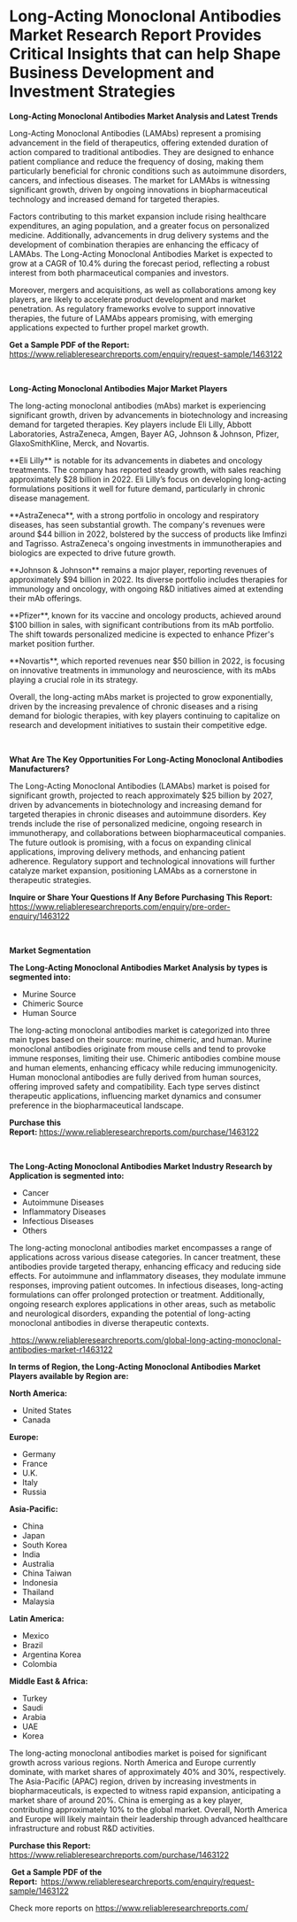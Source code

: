 <p><h1>Long-Acting Monoclonal Antibodies Market Research Report Provides Critical Insights that can help Shape Business Development and Investment Strategies</h1></p><p><strong>Long-Acting Monoclonal Antibodies Market Analysis and Latest Trends</strong></p>
<p><p>Long-Acting Monoclonal Antibodies (LAMAbs) represent a promising advancement in the field of therapeutics, offering extended duration of action compared to traditional antibodies. They are designed to enhance patient compliance and reduce the frequency of dosing, making them particularly beneficial for chronic conditions such as autoimmune disorders, cancers, and infectious diseases. The market for LAMAbs is witnessing significant growth, driven by ongoing innovations in biopharmaceutical technology and increased demand for targeted therapies.</p><p>Factors contributing to this market expansion include rising healthcare expenditures, an aging population, and a greater focus on personalized medicine. Additionally, advancements in drug delivery systems and the development of combination therapies are enhancing the efficacy of LAMAbs. The Long-Acting Monoclonal Antibodies Market is expected to grow at a CAGR of 10.4% during the forecast period, reflecting a robust interest from both pharmaceutical companies and investors.</p><p>Moreover, mergers and acquisitions, as well as collaborations among key players, are likely to accelerate product development and market penetration. As regulatory frameworks evolve to support innovative therapies, the future of LAMAbs appears promising, with emerging applications expected to further propel market growth.</p></p>
<p><strong>Get a Sample PDF of the Report:&nbsp;</strong> <a href="https://www.reliableresearchreports.com/enquiry/request-sample/1463122?utm_campaign=2627&utm_medium=2&utm_source=Github&utm_content=ia&utm_term=03032025&utm_id=long-acting-monoclonal-antibodies">https://www.reliableresearchreports.com/enquiry/request-sample/1463122</a></p>
<p>&nbsp;</p>
<p><strong>Long-Acting Monoclonal Antibodies Major Market Players</strong></p>
<p><p>The long-acting monoclonal antibodies (mAbs) market is experiencing significant growth, driven by advancements in biotechnology and increasing demand for targeted therapies. Key players include Eli Lilly, Abbott Laboratories, AstraZeneca, Amgen, Bayer AG, Johnson & Johnson, Pfizer, GlaxoSmithKline, Merck, and Novartis.</p><p>**Eli Lilly** is notable for its advancements in diabetes and oncology treatments. The company has reported steady growth, with sales reaching approximately $28 billion in 2022. Eli Lilly’s focus on developing long-acting formulations positions it well for future demand, particularly in chronic disease management.</p><p>**AstraZeneca**, with a strong portfolio in oncology and respiratory diseases, has seen substantial growth. The company's revenues were around $44 billion in 2022, bolstered by the success of products like Imfinzi and Tagrisso. AstraZeneca's ongoing investments in immunotherapies and biologics are expected to drive future growth.</p><p>**Johnson & Johnson** remains a major player, reporting revenues of approximately $94 billion in 2022. Its diverse portfolio includes therapies for immunology and oncology, with ongoing R&D initiatives aimed at extending their mAb offerings.</p><p>**Pfizer**, known for its vaccine and oncology products, achieved around $100 billion in sales, with significant contributions from its mAb portfolio. The shift towards personalized medicine is expected to enhance Pfizer's market position further.</p><p>**Novartis**, which reported revenues near $50 billion in 2022, is focusing on innovative treatments in immunology and neuroscience, with its mAbs playing a crucial role in its strategy. </p><p>Overall, the long-acting mAbs market is projected to grow exponentially, driven by the increasing prevalence of chronic diseases and a rising demand for biologic therapies, with key players continuing to capitalize on research and development initiatives to sustain their competitive edge.</p></p>
<p>&nbsp;</p>
<p><strong>What Are The Key Opportunities For Long-Acting Monoclonal Antibodies Manufacturers?</strong></p>
<p><p>The Long-Acting Monoclonal Antibodies (LAMAbs) market is poised for significant growth, projected to reach approximately $25 billion by 2027, driven by advancements in biotechnology and increasing demand for targeted therapies in chronic diseases and autoimmune disorders. Key trends include the rise of personalized medicine, ongoing research in immunotherapy, and collaborations between biopharmaceutical companies. The future outlook is promising, with a focus on expanding clinical applications, improving delivery methods, and enhancing patient adherence. Regulatory support and technological innovations will further catalyze market expansion, positioning LAMAbs as a cornerstone in therapeutic strategies.</p></p>
<p><strong>Inquire or Share Your Questions If Any Before Purchasing This Report:</strong> <a href="https://www.reliableresearchreports.com/enquiry/pre-order-enquiry/1463122?utm_campaign=2627&utm_medium=2&utm_source=Github&utm_content=ia&utm_term=03032025&utm_id=long-acting-monoclonal-antibodies">https://www.reliableresearchreports.com/enquiry/pre-order-enquiry/1463122</a></p>
<p>&nbsp;</p>
<p><strong>Market Segmentation</strong></p>
<p><strong>The Long-Acting Monoclonal Antibodies Market Analysis by types is segmented into:</strong></p>
<p><ul><li>Murine Source</li><li>Chimeric Source</li><li>Human Source</li></ul></p>
<p><p>The long-acting monoclonal antibodies market is categorized into three main types based on their source: murine, chimeric, and human. Murine monoclonal antibodies originate from mouse cells and tend to provoke immune responses, limiting their use. Chimeric antibodies combine mouse and human elements, enhancing efficacy while reducing immunogenicity. Human monoclonal antibodies are fully derived from human sources, offering improved safety and compatibility. Each type serves distinct therapeutic applications, influencing market dynamics and consumer preference in the biopharmaceutical landscape.</p></p>
<p><strong>Purchase this Report:&nbsp;</strong><a href="https://www.reliableresearchreports.com/purchase/1463122?utm_campaign=2627&utm_medium=2&utm_source=Github&utm_content=ia&utm_term=03032025&utm_id=long-acting-monoclonal-antibodies">https://www.reliableresearchreports.com/purchase/1463122</a></p>
<p>&nbsp;</p>
<p><strong>The Long-Acting Monoclonal Antibodies Market Industry Research by Application is segmented into:</strong></p>
<p><ul><li>Cancer</li><li>Autoimmune Diseases</li><li>Inflammatory Diseases</li><li>Infectious Diseases</li><li>Others</li></ul></p>
<p><p>The long-acting monoclonal antibodies market encompasses a range of applications across various disease categories. In cancer treatment, these antibodies provide targeted therapy, enhancing efficacy and reducing side effects. For autoimmune and inflammatory diseases, they modulate immune responses, improving patient outcomes. In infectious diseases, long-acting formulations can offer prolonged protection or treatment. Additionally, ongoing research explores applications in other areas, such as metabolic and neurological disorders, expanding the potential of long-acting monoclonal antibodies in diverse therapeutic contexts.</p></p>
<p><a href="https://www.reliableresearchreports.com/global-long-acting-monoclonal-antibodies-market-r1463122?utm_campaign=2627&utm_medium=2&utm_source=Github&utm_content=ia&utm_term=03032025&utm_id=long-acting-monoclonal-antibodies">&nbsp;https://www.reliableresearchreports.com/global-long-acting-monoclonal-antibodies-market-r1463122</a></p>
<p><strong>In terms of Region, the Long-Acting Monoclonal Antibodies Market Players available by Region are:</strong></p>
<p>
    <p> <strong> North America: </strong>
        <ul>
            <li>United States</li>
            <li>Canada</li>
        </ul>
        </p> 
    <p> <strong> Europe: </strong>
        <ul>
            <li>Germany</li>
            <li>France</li>
            <li>U.K.</li>
            <li>Italy</li>
            <li>Russia</li>
        </ul>
        </p> 
    <p> <strong> Asia-Pacific: </strong>
        <ul>
            <li>China</li>
            <li>Japan</li>
            <li>South Korea</li>
            <li>India</li>
            <li>Australia</li>
            <li>China Taiwan</li>
            <li>Indonesia</li>
            <li>Thailand</li>
            <li>Malaysia</li>
        </ul>
        </p> 
    <p> <strong> Latin America: </strong>
        <ul>
            <li>Mexico</li>
            <li>Brazil</li>
            <li>Argentina Korea</li>
            <li>Colombia</li>
        </ul>
        </p> 
    <p> <strong> Middle East & Africa: </strong>
        <ul>
            <li>Turkey</li>
            <li>Saudi</li>
            <li>Arabia</li>
            <li>UAE</li>
            <li>Korea</li>
        </ul>
    </p>
    </p>
<p><p>The long-acting monoclonal antibodies market is poised for significant growth across various regions. North America and Europe currently dominate, with market shares of approximately 40% and 30%, respectively. The Asia-Pacific (APAC) region, driven by increasing investments in biopharmaceuticals, is expected to witness rapid expansion, anticipating a market share of around 20%. China is emerging as a key player, contributing approximately 10% to the global market. Overall, North America and Europe will likely maintain their leadership through advanced healthcare infrastructure and robust R&D activities.</p></p>
<p><strong>Purchase this Report: </strong><a href="https://www.reliableresearchreports.com/purchase/1463122?utm_campaign=2627&utm_medium=2&utm_source=Github&utm_content=ia&utm_term=03032025&utm_id=long-acting-monoclonal-antibodies">https://www.reliableresearchreports.com/purchase/1463122</a></p>
<p>&nbsp;<strong>Get a Sample PDF of the Report:&nbsp;&nbsp;</strong><a href="https://www.reliableresearchreports.com/enquiry/request-sample/1463122?utm_campaign=2627&utm_medium=2&utm_source=Github&utm_content=ia&utm_term=03032025&utm_id=long-acting-monoclonal-antibodies">https://www.reliableresearchreports.com/enquiry/request-sample/1463122</a></p>
<p><strong></strong></p>
<p>Check more reports on <a href="https://www.reliableresearchreports.com/?utm_campaign=2627&utm_medium=2&utm_source=Github&utm_content=ia&utm_term=03032025&utm_id=long-acting-monoclonal-antibodies">https://www.reliableresearchreports.com/</a></p>
